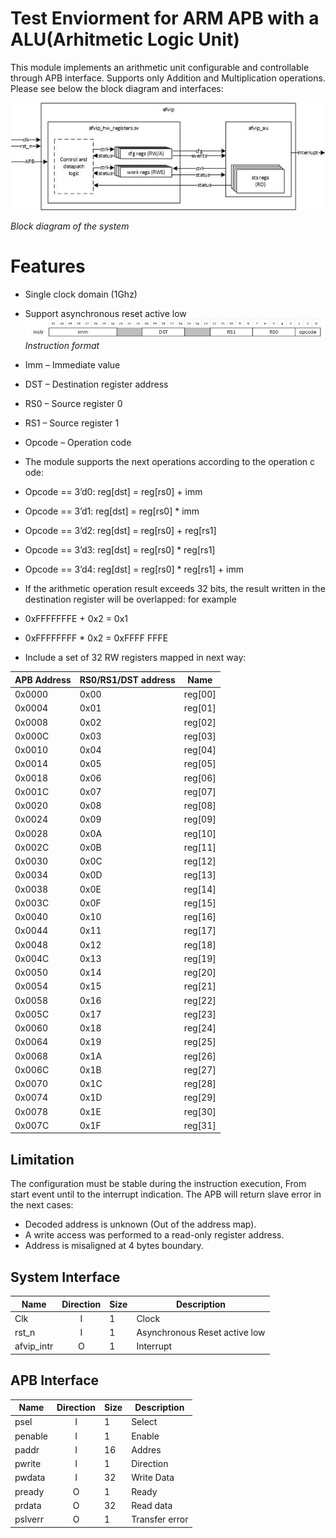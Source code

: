 # Test Enviorment for ARM APB with a ALU(Arhitmetic Logic Unit)
This module implements an arithmetic unit configurable and controllable through APB interface. 
Supports only Addition and Multiplication operations.
Please see below the block diagram and interfaces:

![Block diagram](./img/system_design.jpg "Block diagram of the system")

*Block diagram of the system*
# Features
- Single clock domain (1Ghz)
- Support asynchronous reset active low
![instruct_list](./img/instruct_format.jpg "instruct_format")
*Instruction format*

- Imm – Immediate value
- DST – Destination register address
- RS0 – Source register 0
- RS1 – Source register 1
- Opcode – Operation code
- The module supports the next operations according to the operation c ode:
- Opcode == 3’d0: reg[dst] = reg[rs0] + imm
- Opcode == 3’d1: reg[dst] = reg[rs0] * imm
- Opcode == 3’d2: reg[dst] = reg[rs0] + reg[rs1]
- Opcode == 3’d3: reg[dst] = reg[rs0] * reg[rs1]
- Opcode == 3’d4: reg[dst] = reg[rs0] * reg[rs1] + imm

- If the arithmetic operation result exceeds 32 bits, the result written in the destination register will be overlapped: for example 
- 0xFFFFFFFE + 0x2 = 0x1
- 0xFFFFFFFF * 0x2 = 0xFFFF FFFE


- Include a set of 32 RW registers mapped in next way:

| APB Address | RS0/RS1/DST address | Name   |
| ----------- | ------------------- | ------ |
| 0x0000      | 0x00                | reg[00]|
| 0x0004      | 0x01                | reg[01]|
| 0x0008      | 0x02                | reg[02]|
| 0x000C      | 0x03                | reg[03]|
| 0x0010      | 0x04                | reg[04]|
| 0x0014      | 0x05                | reg[05]|
| 0x0018      | 0x06                | reg[06]|
| 0x001C      | 0x07                | reg[07]|
| 0x0020      | 0x08                | reg[08]|
| 0x0024      | 0x09                | reg[09]|
| 0x0028      | 0x0A                | reg[10]|
| 0x002C      | 0x0B                | reg[11]|
| 0x0030      | 0x0C                | reg[12]|
| 0x0034      | 0x0D                | reg[13]|
| 0x0038      | 0x0E                | reg[14]|
| 0x003C      | 0x0F                | reg[15]|
| 0x0040      | 0x10                | reg[16]|
| 0x0044      | 0x11                | reg[17]|
| 0x0048      | 0x12                | reg[18]|
| 0x004C      | 0x13                | reg[19]|
| 0x0050      | 0x14                | reg[20]|
| 0x0054      | 0x15                | reg[21]|
| 0x0058      | 0x16                | reg[22]|
| 0x005C      | 0x17                | reg[23]|
| 0x0060      | 0x18                | reg[24]|
| 0x0064      | 0x19                | reg[25]|
| 0x0068      | 0x1A                | reg[26]|
| 0x006C      | 0x1B                | reg[27]|
| 0x0070      | 0x1C                | reg[28]|
| 0x0074      | 0x1D                | reg[29]|
| 0x0078      | 0x1E                | reg[30]|
| 0x007C      | 0x1F                | reg[31]|


## Limitation
The configuration must be stable during the instruction execution, From start event until to the interrupt indication.
 The APB will return slave error in the next cases:
- Decoded address is unknown (Out of the address map).
- A write access was performed to a read-only register address.
- Address is misaligned at 4 bytes boundary.

## System Interface   
| Name     | Direction | Size     | Description |
| -------- | :--------: | -------- | ----------- |
| Clk      | I         | 1        | Clock     |
| rst_n    | I         | 1        | Asynchronous Reset active low      |
| afvip_intr  | O      | 1        | Interrupt   |

## APB Interface 
| Name     | Direction | Size     | Description |
| -------- | :--------: | -------- | -----------|
| psel      | I         | 1        | Select     |
| penable   | I         | 1        | Enable     |
| paddr     | I         | 16        | Addres     |
| pwrite    | I         | 1        | Direction     |
| pwdata    | I         | 32        | Write Data     |
| pready    | O         | 1        | Ready     |
| prdata    | O         | 32       | Read data     |
| pslverr   | O         | 1        | Transfer error     |
